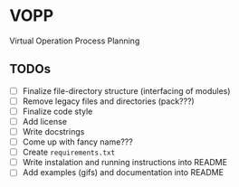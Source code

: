 # VOPP
Virtual Operation Process Planning

## TODOs
- [ ] Finalize file-directory structure (interfacing of modules)
- [ ] Remove legacy files and directories (pack???)
- [ ] Finalize code style
- [ ] Add license
- [ ] Write docstrings
- [ ] Come up with fancy name???
- [ ] Create `requirements.txt`
- [ ] Write instalation and running instructions into README
- [ ] Add examples (gifs) and documentation into README

